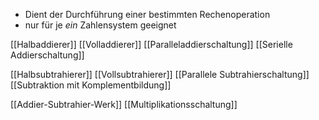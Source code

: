 - Dient der Durchführung einer bestimmten Rechenoperation
- nur für je _ein_ Zahlensystem geeignet

[[Halbaddierer]]
[[Volladdierer]]
[[Paralleladdierschaltung]]
[[Serielle Addierschaltung]]


[[Halbsubtrahierer]]
[[Vollsubtrahierer]]
[[Parallele Subtrahierschaltung]]
[[Subtraktion mit Komplementbildung]]


[[Addier-Subtrahier-Werk]]
[[Multiplikationsschaltung]]

